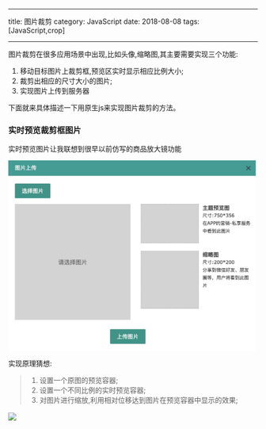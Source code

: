 -----
title: 图片裁剪
category: JavaScript
date: 2018-08-08
tags: [JavaScript,crop]

------

图片裁剪在很多应用场景中出现,比如头像,缩略图,其主要需要实现三个功能:

1. 移动目标图片上裁剪框,预览区实时显示相应比例大小;
2. 裁剪出相应的尺寸大小的图片;
3. 实现图片上传到服务器

下面就来具体描述一下用原生js来实现图片裁剪的方法。

### 实时预览裁剪框图片

实时预览图片让我联想到很早以前仿写的商品放大镜功能

<img src="../img/crop-01.jpg" width="500" hegiht="313" align=center />

实现原理猜想:

> 1. 设置一个原图的预览容器;
> 2. 设置一个不同比例的实时预览容器;
> 3. 对图片进行缩放,利用相对位移达到图片在预览容器中显示的效果;

<img src="https://haohome.top/18-8-10/47850186.jpg" width="60%" align='center'/>